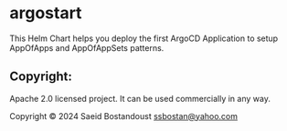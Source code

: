 # argostart

This Helm Chart helps you deploy the first ArgoCD Application to setup AppOfApps and AppOfAppSets patterns.

## Copyright:

Apache 2.0 licensed project. It can be used commercially in any way.

Copyright &copy; 2024 Saeid Bostandoust <ssbostan@yahoo.com>
